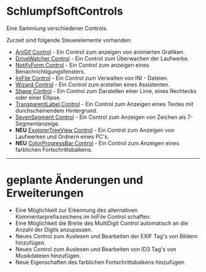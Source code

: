 # SchlumpfSoftControls

Eine Sammlung verschiedener Controls.

Zurzeit sind folgende Steuerelemente vorhanden:

- [AniGif Control](./Docs/AniGifControl.md) - Ein Control zum anzeigen von animierten Grafiken.
- [DriveWatcher Control](./Docs/DriveWatcherControl.md) - Ein Control zum Überwachen der Laufwerke.
- [NotifyForm Control](./Docs/NotifyFormControl.md) - Ein Control zum anzeigen eines Benachrichtigungsfensters.
- [IniFile Control](./Docs/IniFileControl.md) - Ein Control zum Verwalten von INI - Dateien.
- [Wizard Control](./Docs/WizardControl.md) - Ein Control zum erstellen eines Assistenten.
- [Shape Control](./Docs/ShapeControl.md) - Ein Control zum Darstellen einer Linie, eines Rechtecks oder einer Ellipse.
- [TransparentLabel Control](./Docs/TransparentLabelControl.md) - Ein Control zum Anzeigen eines Textes mit durchscheinendem Hintergrund.
- [SevenSegment Control](./Docs/SevenSegmentControl.md) - Ein Control zum Anzeigen von Zeichen als 7-Segmentanzeige. 
- **NEU** [ExplorerTreeView Control](./Docs/ExplorerTreeViewControl.md) - Ein Control zum Anzeigen von Laufwerken und Ordnern eines PC's.
- **NEU** [ColorProgressBar Control](./Docs/ColorProgressBarControl.md) - Ein Control zum Anzeigen eines farblichen Fortschrittsbalkens.

---

# geplante Änderungen und Erweiterungen

- Eine Möglichkeit zur Erkennung des alternativen Kommentarprefixzeichens im IniFile Control schaffen.
- Eine Möglichkeit die Breite des MultiDigit Control automatisch an die Anzahl der Digits anzupassen.
- Neues Control zum Auslesen und Bearbeiten der EXIF Tag's von Bildern hinzufügen.
- Neues Control zum Auslesen und Bearbeiten von ID3 Tag's von Musikdateien hinzufügen.
- Neue Eigenschaften des farblichen Fortschrittsbalkens hinzufügen.